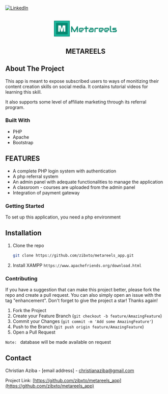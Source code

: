 <!-- PROJECT SHIELDS -->
[![LinkedIn][linkedin-shield]][linkedin-url]

<!-- PROJECT LOGO -->
<br />
<div align="center">
  <a href="https://github.com/zibxto/metareels_app">
    <img src="img/logo.png" alt="Logo" width="40%" height="40%">
  </a>
</div>

  <h2 align="center">METAREELS</h2>

  <!-- ABOUT THE PROJECT -->
## About The Project

This app is meant to expose subscribed users to ways of monitizing their content creation skills on social media. It contains tutorial videos for learning this skill.

It also supports some level of affiliate marketing through its referral program.


### Built With

* PHP
* Apache
* Bootstrap

<!-- FEATURES -->
## FEATURES

* A complete PHP login system with authentication
* A php referral system
* An admin panel with adequate functionalities to manage the application
* A classroom - courses are uploaded from the admin panel
* Integration of payment gateway

<!-- GETTING STARTED -->
### Getting Started

To set up this application, you need a php environment

## Installation

1. Clone the repo
   ```sh
   git clone https://github.com/zibxto/metareels_app.git
   ```
2. Install XAMPP
   `https://www.apachefriends.org/download.html`

<!-- CONTRIBUTING -->
### Contributing

If you have a suggestion that can make this project better, please fork the repo and create a pull request. You can also simply open an issue with the tag "enhancement".
Don't forget to give the project a star! Thanks again!

1. Fork the Project
2. Create your Feature Branch (`git checkout -b feature/AmazingFeature`)
3. Commit your Changes (`git commit -m 'Add some AmazingFeature'`)
4. Push to the Branch (`git push origin feature/AmazingFeature`)
5. Open a Pull Request

`Note: ` database will be made available on request


<!-- CONTACT -->
## Contact

Christian Aziba - [email address] - christianaziba@gmail.com

Project Link: [https://github.com/zibxto/metareels_app](https://github.com/zibxto/metareels_app)


[linkedin-shield]: https://img.shields.io/badge/-LinkedIn-black.svg?style=for-the-badge&logo=linkedin&colorB=555
[linkedin-url]: https://linkedin.com/in/christianaziba

